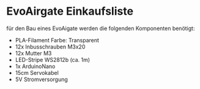 # EvoAirgate Einkaufsliste
für den Bau eines EvoAigate werden die folgenden Komponenten benötigt:
* PLA-Filament Farbe: Transparent
* 12x Inbusschrauben M3x20
* 12x Mutter M3
* LED-Stripe WS2812b (ca. 1m)
* 1x ArduinoNano
* 15cm Servokabel
* 5V Stromversorgung
